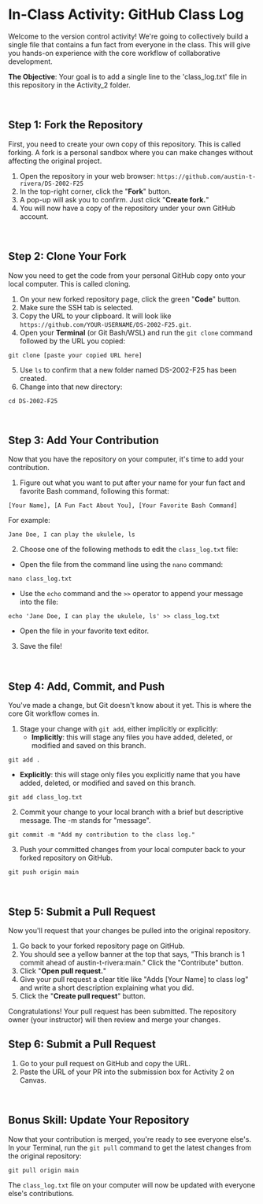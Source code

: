 # In-Class Activity: GitHub Class Log
Welcome to the version control activity! We're going to collectively build a single file that contains a fun fact from everyone in the class. This will give you hands-on experience with the core workflow of collaborative development.

**The Objective**: Your goal is to add a single line to the 'class_log.txt' file in this repository in the Activity_2 folder.

<br>

## Step 1: Fork the Repository
First, you need to create your own copy of this repository. This is called forking. A fork is a personal sandbox where you can make changes without affecting the original project.
1. Open the repository in your web browser: `https://github.com/austin-t-rivera/DS-2002-F25`
2. In the top-right corner, click the "**Fork**" button.
3. A pop-up will ask you to confirm. Just click "**Create fork.**"
4. You will now have a copy of the repository under your own GitHub account.

<br>

## Step 2: Clone Your Fork
Now you need to get the code from your personal GitHub copy onto your local computer. This is called cloning.
1. On your new forked repository page, click the green "**Code**" button.
2. Make sure the SSH tab is selected.
3. Copy the URL to your clipboard. It will look like `https://github.com/YOUR-USERNAME/DS-2002-F25.git`.
4. Open your **Terminal** (or Git Bash/WSL) and run the `git clone` command followed by the URL you copied:
```
git clone [paste your copied URL here]
```
5. Use `ls` to confirm that a new folder named DS-2002-F25 has been created.
6. Change into that new directory:
```
cd DS-2002-F25
```

<br>

## Step 3: Add Your Contribution
Now that you have the repository on your computer, it's time to add your contribution.

1. Figure out what you want to put after your name for your fun fact and favorite Bash command, following this format:
```
[Your Name], [A Fun Fact About You], [Your Favorite Bash Command]
```
For example:
```
Jane Doe, I can play the ukulele, ls
```

2. Choose one of the following methods to edit the `class_log.txt` file:
  - Open the file from the command line using the `nano` command:
```
nano class_log.txt
```
  - Use the `echo` command and the `>>` operator to append your message into the file:
```
echo 'Jane Doe, I can play the ukulele, ls' >> class_log.txt
```
  - Open the file in your favorite text editor.

3. Save the file!

<br>

## Step 4: Add, Commit, and Push
You've made a change, but Git doesn't know about it yet. This is where the core Git workflow comes in.

1. Stage your change with `git add`, either implicitly or explicitly:
   - **Implicitly**: this will stage any files you have added, deleted, or modified and saved on this branch.
```
git add .
```
   - **Explicitly**: this will stage only files you explicitly name that you have added, deleted, or modified and saved on this branch.
```
git add class_log.txt
```

2. Commit your change to your local branch with a brief but descriptive message. The -m stands for "message".
```
git commit -m "Add my contribution to the class log."
```

3. Push your committed changes from your local computer back to your forked repository on GitHub.
```
git push origin main
```

<br>

## Step 5: Submit a Pull Request
Now you'll request that your changes be pulled into the original repository.

1. Go back to your forked repository page on GitHub.
2. You should see a yellow banner at the top that says, "This branch is 1 commit ahead of austin-t-rivera:main." Click the "Contribute" button.
3. Click "**Open pull request.**"
4. Give your pull request a clear title like "Adds [Your Name] to class log" and write a short description explaining what you did.
5. Click the "**Create pull request**" button.

Congratulations! Your pull request has been submitted. The repository owner (your instructor) will then review and merge your changes.

## Step 6: Submit a Pull Request
1. Go to your pull request on GitHub and copy the URL.
2. Paste the URL of your PR into the submission box for Activity 2 on Canvas.

<br>

## Bonus Skill: Update Your Repository
Now that your contribution is merged, you're ready to see everyone else's. In your Terminal, run the `git pull` command to get the latest changes from the original repository:
```
git pull origin main
```
The `class_log.txt` file on your computer will now be updated with everyone else's contributions.

